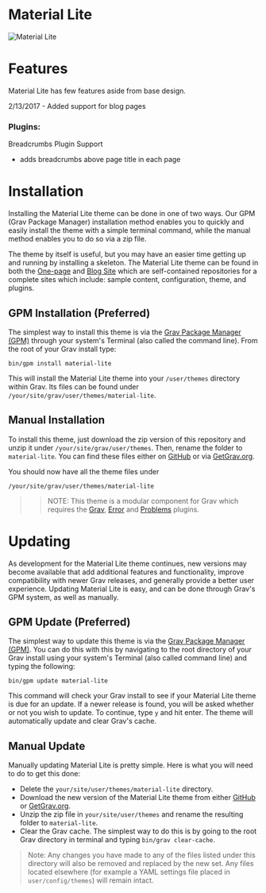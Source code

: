 # Material Lite

![Material Lite](screenshot.jpg)

# Features

Material Lite has few features aside from base design.

2/13/2017 - Added support for blog pages

### Plugins:
Breadcrumbs Plugin Support
 - adds breadcrumbs above page title in each page


# Installation

Installing the Material Lite theme can be done in one of two ways. Our GPM (Grav Package Manager) installation method enables you to quickly and easily install the theme with a simple terminal command, while the manual method enables you to do so via a zip file.

The theme by itself is useful, but you may have an easier time getting up and running by installing a skeleton. The Material Lite theme can be found in both the [One-page](https://github.com/getgrav/grav-skeleton-onepage-site) and [Blog Site](https://github.com/getgrav/grav-skeleton-blog-site) which are self-contained repositories for a complete sites which include: sample content, configuration, theme, and plugins.

## GPM Installation (Preferred)

The simplest way to install this theme is via the [Grav Package Manager (GPM)](http://learn.getgrav.org/advanced/grav-gpm) through your system's Terminal (also called the command line).  From the root of your Grav install type:

    bin/gpm install material-lite

This will install the Material Lite theme into your `/user/themes` directory within Grav. Its files can be found under `/your/site/grav/user/themes/material-lite`.

## Manual Installation

To install this theme, just download the zip version of this repository and unzip it under `/your/site/grav/user/themes`. Then, rename the folder to `material-lite`. You can find these files either on [GitHub](https://github.com/tnware/grav-theme-material-lite) or via [GetGrav.org](http://getgrav.org/downloads/themes).

You should now have all the theme files under

    /your/site/grav/user/themes/material-lite

>> NOTE: This theme is a modular component for Grav which requires the [Grav](http://github.com/getgrav/grav), [Error](https://github.com/getgrav/grav-theme-error) and [Problems](https://github.com/getgrav/grav-plugin-problems) plugins.

# Updating

As development for the Material Lite theme continues, new versions may become available that add additional features and functionality, improve compatibility with newer Grav releases, and generally provide a better user experience. Updating Material Lite is easy, and can be done through Grav's GPM system, as well as manually.

## GPM Update (Preferred)

The simplest way to update this theme is via the [Grav Package Manager (GPM)](http://learn.getgrav.org/advanced/grav-gpm). You can do this with this by navigating to the root directory of your Grav install using your system's Terminal (also called command line) and typing the following:

    bin/gpm update material-lite

This command will check your Grav install to see if your Material Lite theme is due for an update. If a newer release is found, you will be asked whether or not you wish to update. To continue, type `y` and hit enter. The theme will automatically update and clear Grav's cache.

## Manual Update

Manually updating Material Lite is pretty simple. Here is what you will need to do to get this done:

* Delete the `your/site/user/themes/material-lite` directory.
* Download the new version of the Material Lite theme from either [GitHub](https://github.com/tnware/grav-theme-material-lite) or [GetGrav.org](http://getgrav.org/downloads/themes#extras).
* Unzip the zip file in `your/site/user/themes` and rename the resulting folder to `material-lite`.
* Clear the Grav cache. The simplest way to do this is by going to the root Grav directory in terminal and typing `bin/grav clear-cache`.

> Note: Any changes you have made to any of the files listed under this directory will also be removed and replaced by the new set. Any files located elsewhere (for example a YAML settings file placed in `user/config/themes`) will remain intact.
